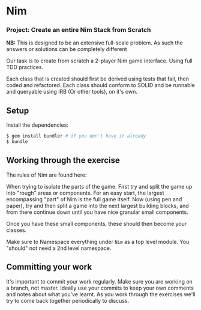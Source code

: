 # Nim

### Project: Create an entire Nim Stack from Scratch

**NB:** This is designed to be an extensive full-scale problem. As such the answers or solutions can be completely
different

Our task is to create from scratch a 2-player Nim game interface. Using full TDD practices.

Each class that is created should first be derived using tests that fail, then coded and refactored. Each class
should conform to SOLID and be runnable and queryable using IRB (Or other tools), on it's own.

## Setup

Install the dependencies:

```bash
$ gem install bundler # if you don't have it already
$ bundle
```

## Working through the exercise

The rules of Nim are found here: 

When trying to isolate the parts of the game. First try and split the game up into "rough" areas or components.
For an easy start, the largest encompassing "part" of Nim is the full game itself. Now (using pen and paper), try and
then split a game into the next largest building blocks, and from there continue down until you have nice granular
small components.

Once you have these small components, these should then become your classes.

Make sure to Namespace everything under `Nim` as a top level module. You "should" not need a 2nd level namespace.

## Committing your work

It's important to commit your work regularly. Make sure you are working on a
branch, not master. Ideally use your commits to keep your own
comments and notes about what you've learnt. As you work through the exercises
we'll try to come back together periodically to discuss.
